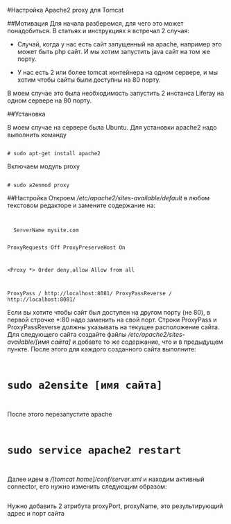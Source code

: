 #Настройка Apache2 proxy для Tomcat

##Мотивация
Для начала разберемся, для чего это может понадобиться. 
В статьях и инструкциях я встречал 2 случая:

* Случай, когда у нас есть сайт запущенный на apache, например это может быть php сайт. И мы хотим запустить java сайт на том же порту.

* У нас есть 2 или более tomcat контейнера на одном сервере, и мы хотим чтобы сайты были доступны на 80 порту.

В моем случае это была необходимость запустить 2 инстанса Liferay на одном сервере на 80 порту.

##Установка

В моем случае на сервере была Ubuntu. Для установки apachе2 надо выполнить команду

<code>
# sudo apt-get install apache2
</code>

Включаем модуль proxy

<code>
# sudo a2enmod proxy
</code>

##Настройка
Откроем */etc/apache2/sites-available/default* в любом текстовом редакторе и замените содержание на:

<code>
<VirtualHost *:80>
  ServerName mysite.com

  ProxyRequests Off
  ProxyPreserveHost On

  <Proxy *>
    Order deny,allow
    Allow from all
  </Proxy>

  ProxyPass / http://localhost:8081/
  ProxyPassReverse / http://localhost:8081/
</VirtualHost>
</code>

Если вы хотите чтобы сайт был доступен на другом порту (не 80), в первой строчке *:80 надо заменить на свой порт. Строки ProxyPass и ProxyPassReverse должны указывать на текущее расположение сайта.
Для следующего сайта создайте файлы */etc/apache2/sites-available/[имя сайта]* и добавте то же содержание, что и в предыдущем пункте.
После этого для каждого созданного сайта выполните: 
<code>
# sudo a2ensite [имя сайта]
</code>

После этого перезапустите apache
<code>
# sudo service apache2 restart
</code>

Далее идем в */[tomcat home]/conf/server.xml* и находим активный connector, его нужно изменить следующим образом:
<code>
<Connector port="8081" protocol="HTTP/1.1" 
               connectionTimeout="20000" 
               redirectPort="8443" 
                proxyPort="80" 
                proxyName="mysite.com" 
                 URIEncoding="UTF-8" />
</code>

Нужно добавить 2 атрибута proxyPort, proxyName, это результирующий адрес и порт сайта



